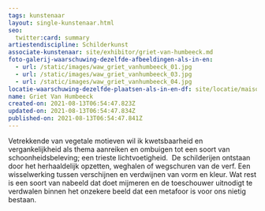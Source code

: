 ```yaml
---
tags: kunstenaar
layout: single-kunstenaar.html
seo:
  twitter:card: summary
artiestendiscipline: Schilderkunst
associate-kunstenaar: site/exhibitor/griet-van-humbeeck.md
foto-galerij-waarschuwing-dezelfde-afbeeldingen-als-in-en:
  - url: /static/images/waw_griet_vanhumbeeck_01.jpg
  - url: /static/images/waw_griet_vanhumbeeck_03.jpg
  - url: /static/images/waw_griet_vanhumbeeck_04.jpg
locatie-waarschuwing-dezelfde-plaatsen-als-in-en-df: site/locatie/maison-rosiéroise.md
name: Griet Van Humbeeck
created-on: 2021-08-13T06:54:47.823Z
updated-on: 2021-08-13T06:54:47.834Z
published-on: 2021-08-13T06:54:47.841Z
---
```

<!--StartFragment-->

Vetrekkende van vegetale motieven wil ik kwetsbaarheid en vergankelijkheid als thema aanreiken en ombuigen tot een soort van schoonheidsbeleving; een trieste lichtvoetigheid.  De schilderijen ontstaan door het herhaaldelijk opzetten, weghalen of wegschuren van de verf. Een wisselwerking tussen verschijnen en verdwijnen van vorm en kleur. Wat rest is een soort van nabeeld dat doet mijmeren en de toeschouwer uitnodigt te verdwalen binnen het onzekere beeld dat een metafoor is voor ons nietig bestaan.

<!--EndFragment-->